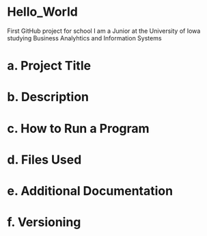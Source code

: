 # Hello_World
First GitHub project for school
I am a Junior at the University of Iowa studying Business Analyhtics and Information Systems
# a. Project Title
# b. Description
# c. How to Run a Program
# d. Files Used
# e. Additional Documentation
# f. Versioning
